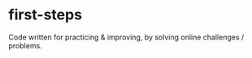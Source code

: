 # first-steps
Code written for practicing &amp; improving, by solving online challenges / problems.
